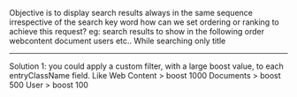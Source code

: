 Objective is to display search results always in the same sequence irrespective of the search key word
how can we set ordering or ranking to achieve this request?
eg: search results to show in the following order
webcontent
document
users
etc..
While searching only title

---
Solution 1:
you could apply a custom filter, with a large boost value, to each entryClassName field.
Like
Web Content > boost 1000
Documents > boost 500
User > boost 100
